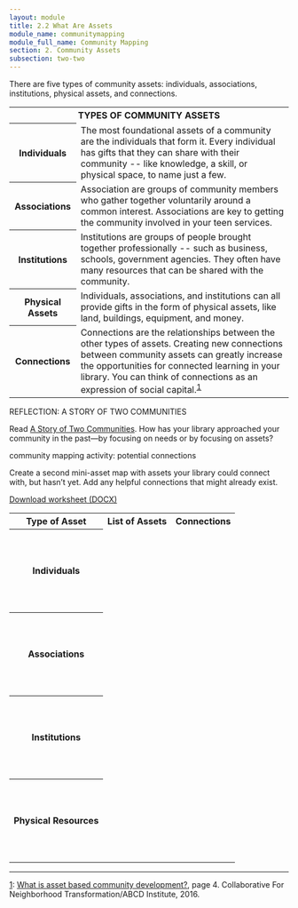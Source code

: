 ```yaml
---
layout: module
title: 2.2 What Are Assets
module_name: communitymapping
module_full_name: Community Mapping
section: 2. Community Assets
subsection: two-two
---
```



There are five types of community assets: individuals, associations, institutions, physical assets, and connections.

<table class="colorful-th">
<tr><th colspan="2" class="th-black">TYPES OF COMMUNITY ASSETS</th></tr>
<tr><th>Individuals</th><td>The most foundational assets of a community are the individuals that form it. Every individual has gifts that they can share with their community -- like knowledge, a skill, or physical space, to name just a few.</td></tr>
  <tr><th>Associations</th><td>Association are groups of community members who gather together voluntarily around a common interest. Associations are key to getting the community involved in your teen services. </td></tr>
  <tr><th>Institutions</th><td>Institutions are groups of people brought together professionally -- such as business, schools, government agencies. They often have many resources that can be shared with the community. </td></tr>
<tr><th>Physical Assets</th><td>Individuals, associations, and institutions can all provide gifts in the form of physical assets, like land, buildings, equipment, and money.</td></tr>
<tr><th>Connections</th><td>Connections are the relationships between the other types of assets. Creating new connections between community assets can greatly increase the opportunities for connected learning in your library. You can think of connections as an expression of social capital.<sup><a href="#fn1" name="1">1</a></sup></td></tr>
</table>

<div class="reflection">
  <p>REFLECTION: A STORY OF TWO COMMUNITIES</p>
  <p>Read <a href="https://sustainingcommunity.wordpress.com/2013/01/30/community-a-and-communityb/" target="_blank">A Story of Two Communities</a>. How has your library approached your community in the past—by focusing on needs or by focusing on assets? </p></div>

<div class="reflection">
	<p>community mapping activity: potential connections</p>
	<p>Create a second mini-asset map with assets your library could connect with, but hasn’t yet. Add any helpful connections that might already exist. </p>
	<p><a href="docs/communitymapping_2B.docx">Download worksheet (DOCX)</a></p>

<table style="width:95%" class="worksheet">
<tr><th>Type of Asset</th><th>List of Assets</th><th>Connections</th></tr>
<tr height="150px"><th>Individuals</th><td></td><td></td></tr>
<tr height="150px"><th>Associations</th><td></td><td></td></tr>
<tr height="150px"><th>Institutions</th><td></td><td></td></tr>
<tr height="150px"><th>Physical Resources</th><td></td><td></td></tr>
</table></div>
  <hr/>

  <a name="fn1" href="#1">1</a>: [What is asset based community development?](https://resources.depaul.edu/abcd-institute/resources/Documents/WhatisAssetBasedCommunityDevelopment.pdf), page 4. Collaborative For Neighborhood Transformation/ABCD Institute, 2016.
